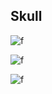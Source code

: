 ## Skull

![f](https://imgur.com/QM5O6sr.png)

![f](https://imgur.com/dfHxqWK.png)

![f](https://imgur.com/6rEV3eW.png)
